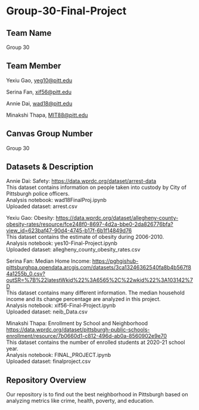 # Group-30-Final-Project

## Team Name 
Group 30

## Team Member
Yexiu Gao, yeg10@pitt.edu

Serina Fan, xif56@pitt.edu

Annie Dai, wad18@pitt.edu

Minakshi Thapa, MIT88@pitt.edu

## Canvas Group Number
Group 30

## Datasets & Description
Annie Dai: Safety: https://data.wprdc.org/dataset/arrest-data \
This dataset contains information on people taken into custody by City of Pittsburgh police officers. \
Analysis notebook: wad18FinalProj.ipynb\
Uploaded dataset: arrest.csv

Yexiu Gao: Obesity: https://data.wprdc.org/dataset/allegheny-county-obesity-rates/resource/fce248f0-8697-4d2a-bbe0-2da826776bfa?view_id=623baf47-90d4-4745-b17f-6b1f14849d76 \
This dataset contains the estimate of obesity during 2006-2010. \
Analysis notebook: yes10-Final-Project.ipynb\
Uploaded dataset: allegheny_county_obesity_rates.csv

Serina Fan: Median Home Income: https://pghgishub-pittsburghpa.opendata.arcgis.com/datasets/3ca13246362540fa8b4b567f84a1255b_0.csv?outSR=%7B%22latestWkid%22%3A6565%2C%22wkid%22%3A103142%7D \
This dataset contains many different information. The median household income and its change percentage are analyzed in this project. \
Analysis notebook: xif56-Final-Project.ipynb\
Uploaded dataset: neib_Data.csv

Minakshi Thapa: Enrollment by School and Neighborhood https://data.wprdc.org/dataset/pittsburgh-public-schools-enrollment/resource/7b0660d1-c812-496d-ab0a-8560902e9e70 \
This dataset contains the number of enrolled students at 2020-21 school year. \
Analysis notebook: FINAL_PROJECT.ipynb\
Uploaded dataset: finalproject.csv

## Repository Overview
Our repository is to find out the best neighborhood in Pittsburgh based on analyzing metrics like crime, health, poverty, and education.

